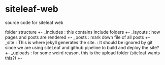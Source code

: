 # siteleaf-web
source code for siteleaf web

folder structure
+- _includes    : this contains include folders
+- _layouts     : how pages and posts are rendered
+- _posts       : mark down file of all posts
+- _site        : This is where jekyll generates the site.
                : It should be ignored by git since we are using siteLeaf and github pipeline to build and deploy the site? 
+- _uploads     : for some weird reason, this is the upload folder (siteleaf wants this?)
+- 